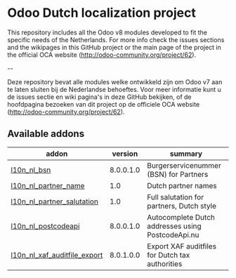 Odoo Dutch localization project
===============================

This repository includes all the Odoo v8 modules developed to fit the specific needs of the Netherlands.
For more info check the issues sections and the wikipages in this GitHub project or the main page of the project in the official OCA website (http://odoo-community.org/project/62).

--

Deze repository bevat alle modules welke ontwikkeld zijn om Odoo v7 aan te laten sluiten bij de Nederlandse behoeftes. Voor meer informatie kunt u de issues sectie en wiki pagina's in deze GitHub bekijken, of de hoofdpagina bezoeken van dit project op de officiele OCA website (http://odoo-community.org/project/62). 

[//]: # (addons)
Available addons
----------------
addon | version | summary
--- | --- | ---
[l10n_nl_bsn](l10n_nl_bsn/) | 8.0.0.1.0 | Burgerservicenummer (BSN) for Partners
[l10n_nl_partner_name](l10n_nl_partner_name/) | 1.0 | Dutch partner names
[l10n_nl_partner_salutation](l10n_nl_partner_salutation/) | 1.0 | Full salutation for partners, Dutch style
[l10n_nl_postcodeapi](l10n_nl_postcodeapi/) | 8.0.0.1.0 | Autocomplete Dutch addresses using PostcodeApi.nu
[l10n_nl_xaf_auditfile_export](l10n_nl_xaf_auditfile_export/) | 8.0.1.0.0 | Export XAF auditfiles for Dutch tax authorities

[//]: # (end addons)
